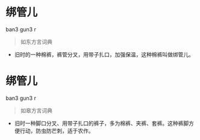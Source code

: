 # 绑管儿
ban3 gun3 r
> 如东方言词典
- 旧时的一种棉裤，裤管分叉，用带子扎口，加强保温，这种棉裤叫做绑管儿。

# 绑管儿
ban3 gun3 r
> 如皋方言词典
- 旧时一种脚口分叉、用带子扎口的裤子，多为棉裤、夹裤、套裤。这种裤脚方便行动，防虫防芒刺，适于农作。
